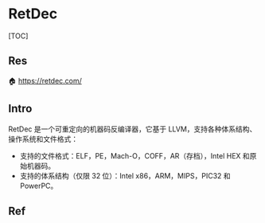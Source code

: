 # RetDec

[TOC]



## Res
🏠 https://retdec.com/



## Intro
RetDec 是一个可重定向的机器码反编译器，它基于 LLVM，支持各种体系结构、操作系统和文件格式：
- 支持的文件格式：ELF，PE，Mach-O，COFF，AR（存档），Intel HEX 和原始机器码。
- 支持的体系结构（仅限 32 位）：Intel x86，ARM，MIPS，PIC32 和 PowerPC。


## Ref

